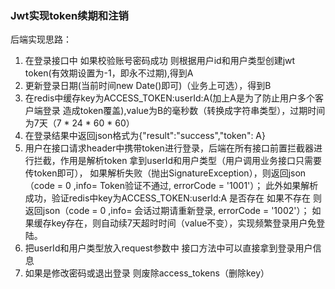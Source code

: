 ### Jwt实现token续期和注销

后端实现思路：

1. 在登录接口中 如果校验账号密码成功 则根据用户id和用户类型创建jwt token(有效期设置为-1，即永不过期),得到A
2. 更新登录日期(当前时间new Date()即可)（业务上可选），得到B
3. 在redis中缓存key为ACCESS_TOKEN:userId:A(加上A是为了防止用户多个客户端登录 造成token覆盖),value为B的毫秒数（转换成字符串类型），过期时间为7天（7 * 24 * 60 * 60）
4. 在登录结果中返回json格式为{"result":"success","token": A}
5. 用户在接口请求header中携带token进行登录，后端在所有接口前置拦截器进行拦截，作用是解析token 拿到userId和用户类型（用户调用业务接口只需要传token即可）， 如果解析失败（抛出SignatureException），则返回json（code = 0 ,info= Token验证不通过, errorCode = '1001'）； 此外如果解析成功，验证redis中key为ACCESS_TOKEN:userId:A 是否存在 如果不存在 则返回json（code = 0 ,info= 会话过期请重新登录, errorCode = '1002'）； 如果缓存key存在，则自动续7天超时时间（value不变），实现频繁登录用户免登陆。
6. 把userId和用户类型放入request参数中 接口方法中可以直接拿到登录用户信息
7. 如果是修改密码或退出登录 则废除access_tokens（删除key）